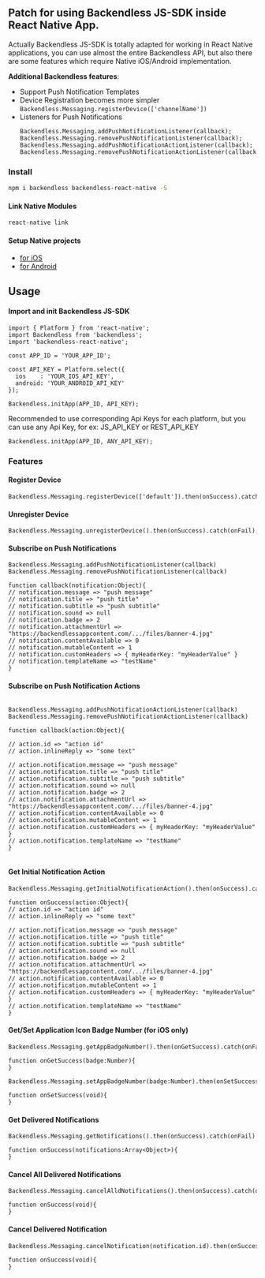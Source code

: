 ## Patch for using Backendless JS-SDK inside React Native App.

Actually Backendless JS-SDK is totally adapted for working in React Native applications, 
you can use almost the entire Backendless API, 
but also there are some features which require Native iOS/Android implementation.

__Additional Backendless features__:

- Support Push Notification Templates
- Device Registration becomes more simpler `Backendless.Messaging.registerDevice(['channelName'])`
- Listeners for Push Notifications
    ````
    Backendless.Messaging.addPushNotificationListener(callback);
    Backendless.Messaging.removePushNotificationListener(callback);
    Backendless.Messaging.addPushNotificationActionListener(callback);
    Backendless.Messaging.removePushNotificationActionListener(callback);
    ````

### Install
````bash
npm i backendless backendless-react-native -S
````

#### Link Native Modules
````bash
react-native link
````

#### Setup Native projects
- [for iOS](./doc/ios/guide.md)
- [for Android](./doc/android/guide.md)

## Usage

#### Import and init Backendless JS-SDK 

````
import { Platform } from 'react-native';
import Backendless from 'backendless';
import 'backendless-react-native';

const APP_ID = 'YOUR_APP_ID';

const API_KEY = Platform.select({
  ios    : 'YOUR_IOS_API_KEY',
  android: 'YOUR_ANDROID_API_KEY'
});

Backendless.initApp(APP_ID, API_KEY);
````

Recommended to use corresponding Api Keys for each platform, but you can use any Api Key, for ex: JS_API_KEY or REST_API_KEY

````
Backendless.initApp(APP_ID, ANY_API_KEY);
````

### Features

#### Register Device

````
Backendless.Messaging.registerDevice(['default']).then(onSuccess).catch(onFail);
````

#### Unregister Device

````
Backendless.Messaging.unregisterDevice().then(onSuccess).catch(onFail);
````

#### Subscribe on Push Notifications

````
Backendless.Messaging.addPushNotificationListener(callback)
Backendless.Messaging.removePushNotificationListener(callback)

function callback(notification:Object){
// notification.message => "push message"
// notification.title => "push title"
// notification.subtitle => "push subtitle" 
// notification.sound => null
// notification.badge => 2
// notification.attachmentUrl => "https://backendlessappcontent.com/.../files/banner-4.jpg"
// notification.contentAvailable => 0
// notification.mutableContent => 1
// notification.customHeaders => { myHeaderKey: "myHeaderValue" }
// notification.templateName => "testName"
}
````

#### Subscribe on Push Notification Actions

````

Backendless.Messaging.addPushNotificationActionListener(callback)
Backendless.Messaging.removePushNotificationActionListener(callback)

function callback(action:Object){

// action.id => "action id" 
// action.inlineReply => "some text" 

// action.notification.message => "push message"
// action.notification.title => "push title"
// action.notification.subtitle => "push subtitle" 
// action.notification.sound => null
// action.notification.badge => 2
// action.notification.attachmentUrl => "https://backendlessappcontent.com/.../files/banner-4.jpg"
// action.notification.contentAvailable => 0
// action.notification.mutableContent => 1
// action.notification.customHeaders => { myHeaderKey: "myHeaderValue" }
// action.notification.templateName => "testName"
}
    
````
  
#### Get Initial Notification Action

````
Backendless.Messaging.getInitialNotificationAction().then(onSuccess).catch(onFail)

function onSuccess(action:Object){
// action.id => "action id" 
// action.inlineReply => "some text" 

// action.notification.message => "push message"
// action.notification.title => "push title"
// action.notification.subtitle => "push subtitle" 
// action.notification.sound => null
// action.notification.badge => 2
// action.notification.attachmentUrl => "https://backendlessappcontent.com/.../files/banner-4.jpg"
// action.notification.contentAvailable => 0
// action.notification.mutableContent => 1
// action.notification.customHeaders => { myHeaderKey: "myHeaderValue" }
// action.notification.templateName => "testName"
}

```` 

#### Get/Set Application Icon Badge Number (for iOS only)

````
Backendless.Messaging.getAppBadgeNumber().then(onGetSuccess).catch(onFail)

function onGetSuccess(badge:Number){
}

Backendless.Messaging.setAppBadgeNumber(badge:Number).then(onSetSuccess).catch(onFail)

function onSetSuccess(void){
}
````

#### Get Delivered Notifications 
````
Backendless.Messaging.getNotifications().then(onSuccess).catch(onFail)

function onSuccess(notifications:Array<Object>){
}
````

#### Cancel All Delivered Notifications
````
Backendless.Messaging.cancelAlldNotifications().then(onSuccess).catch(onFail)

function onSuccess(void){
}
````

#### Cancel Delivered Notification
````
Backendless.Messaging.cancelNotification(notification.id).then(onSuccess).catch(onFail)

function onSuccess(void){
}
````

 